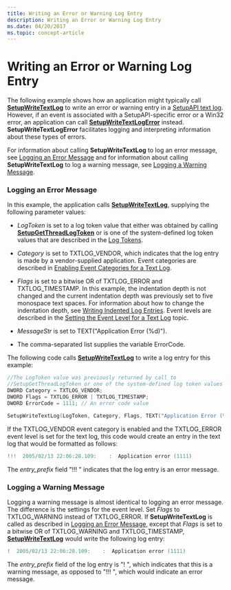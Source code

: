 ```yaml
---
title: Writing an Error or Warning Log Entry
description: Writing an Error or Warning Log Entry
ms.date: 04/20/2017
ms.topic: concept-article
---
```


# Writing an Error or Warning Log Entry


The following example shows how an application might typically call [**SetupWriteTextLog**](/windows/win32/api/setupapi/nf-setupapi-setupwritetextlog) to write an error or warning entry in a [SetupAPI text log](setupapi-text-logs.md). However, if an event is associated with a SetupAPI-specific error or a Win32 error, an application can call [**SetupWriteTextLogError**](/windows/win32/api/setupapi/nf-setupapi-setupwritetextlogerror) instead. **SetupWriteTextLogError** facilitates logging and interpreting information about these types of errors.

For information about calling **SetupWriteTextLog** to log an error message, see [Logging an Error Message](#logging-an-error-message) and for information about calling **SetupWriteTextLog** to log a warning message, see [Logging a Warning Message](#logging-a-warning-message).

### <a href="" id="logging-an-error-message"></a> Logging an Error Message

In this example, the application calls [**SetupWriteTextLog**](/windows/win32/api/setupapi/nf-setupapi-setupwritetextlog), supplying the following parameter values:

-   *LogToken* is set to a log token value that either was obtained by calling [**SetupGetThreadLogToken**](/windows/win32/api/setupapi/nf-setupapi-setupgetthreadlogtoken) or is one of the system-defined log token values that are described in the [Log Tokens](log-tokens.md).

-   *Category* is set to TXTLOG_VENDOR, which indicates that the log entry is made by a vendor-supplied application. Event categories are described in [Enabling Event Categories for a Text Log](enabling-event-categories-for-a-text-log.md).

-   *Flags* is set to a bitwise OR of TXTLOG_ERROR and TXTLOG_TIMESTAMP. In this example, the indentation depth is not changed and the current indentation depth was previously set to five monospace text spaces. For information about how to change the indentation depth, see [Writing Indented Log Entries](writing-indented-log-entries.md). Event levels are described in the [Setting the Event Level for a Text Log](setting-the-event-level-for-a-text-log.md) topic.

-   *MessageStr* is set to TEXT("Application Error (%d)").

-   The comma-separated list supplies the variable ErrorCode.

The following code calls [**SetupWriteTextLog**](/windows/win32/api/setupapi/nf-setupapi-setupwritetextlog) to write a log entry for this example:

```cpp
//The LogToken value was previously returned by call to
//SetupGetThreadLogToken or one of the system-defined log token values
DWORD Category = TXTLOG_VENDOR; 
DWORD Flags = TXTLOG_ERROR | TXTLOG_TIMESTAMP;
DWORD ErrorCode = 1111; // An error code value

SetupWriteTextLog(LogToken, Category, Flags, TEXT("Application Error (%d)"),ErrorCode);
```

If the TXTLOG_VENDOR event category is enabled and the TXTLOG_ERROR event level is set for the text log, this code would create an entry in the text log that would be formatted as follows:

```cpp
!!!  2005/02/13 22:06:28.109:    :  Application error (1111) 
```

The *entry_prefix* field "!!! " indicates that the log entry is an error message.

### <a href="" id="logging-a-warning-message"></a> Logging a Warning Message

Logging a warning message is almost identical to logging an error message. The difference is the settings for the event level. Set *Flags* to TXTLOG_WARNING instead of TXTLOG_ERROR. If **SetupWriteTextLog** is called as described in [Logging an Error Message](#logging-an-error-message), except that *Flags* is set to a bitwise OR of TXTLOG_WARNING and TXTLOG_TIMESTAMP, [**SetupWriteTextLog**](/windows/win32/api/setupapi/nf-setupapi-setupwritetextlog) would write the following log entry:

```cpp
!  2005/02/13 22:06:28.109:    :  Application error (1111) 
```

The *entry_prefix* field of the log entry is "! ", which indicates that this is a warning message, as opposed to "!!! ", which would indicate an error message.

 

